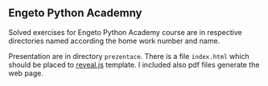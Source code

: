 Engeto Python Academny
----------------------
Solved exercises for Engeto Python Academy course are in respective directories named according the home work number and name.

Presentation are in directory `prezentace`. There is a file `index.html` which should be placed to
[reveal.js](https://github.com/hakimel/reveal.js/) template. I included also pdf files generate the web page.
